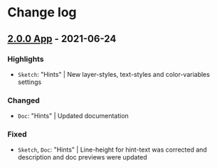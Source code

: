# Change log

## [2.0.0 App](https://github.com/cake-hub/lidl-app-sketch/tree/v2.0.0) - 2021-06-24

### Highlights

* `Sketch`: "Hints" | New layer-styles, text-styles and color-variables settings

### Changed

* `Doc`: "Hints" | Updated documentation

### Fixed

* `Sketch`, `Doc`: "Hints" | Line-height for hint-text was corrected and description and doc previews were updated
